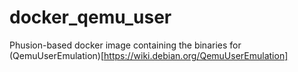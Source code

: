 # docker_qemu_user
Phusion-based docker image containing the binaries for (QemuUserEmulation)[https://wiki.debian.org/QemuUserEmulation]
